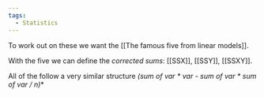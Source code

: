 ```yaml
---
tags:
  - Statistics
---
```


To work out on these we want the [[The famous five from linear models]].

With the five we can define the *corrected sums*: [[SSX]], [[SSY]], [[SSXY]]. 

All of the follow a very similar structure *(sum of var * var - sum of var * sum of var / n)**
